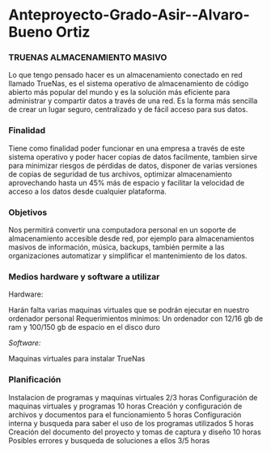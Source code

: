 # Anteproyecto-Grado-Asir--Alvaro-Bueno Ortiz

### TRUENAS ALMACENAMIENTO MASIVO 
Lo que tengo pensado hacer es un almacenamiento conectado en red llamado TrueNas, es el sistema operativo de almacenamiento de código abierto más popular del mundo
y es la solución más eficiente para administrar y compartir datos a través de una red. Es la forma
más sencilla de crear un lugar seguro, centralizado y de fácil acceso para sus datos.

### Finalidad
Tiene como finalidad poder funcionar en una empresa a través de este sistema operativo y poder hacer copias de datos facilmente, tambien sirve para minimizar riesgos de pérdidas de datos, disponer de varias versiones de copias de seguridad de tus archivos, optimizar almacenamiento aprovechando hasta un 45% más de espacio y facilitar la velocidad de acceso a los datos desde cualquier plataforma.

### Objetivos
Nos permitirá convertir una computadora personal en un soporte de almacenamiento accesible desde red, por ejemplo para almacenamientos masivos de información, música, backups, también permite a las organizaciones automatizar y simplificar el mantenimiento de los datos.

### Medios hardware y software a utilizar
Hardware:

Harán falta varias maquinas virtuales que se podrán ejecutar en nuestro ordenador personal
Requerimientos minimos: Un ordenador con 12/16 gb de ram y 100/150 gb de espacio en el disco duro

*Software:*

Maquinas virtuales para instalar TrueNas 

### Planificación
Instalacion de programas y maquinas virtuales 2/3 horas
Configuración de maquinas virtuales y programas 10 horas
Creación y configuración de archivos y documentos para el funcionamiento 5 horas
Configuración interna y busqueda para saber el uso de los programas utilizados 5 horas
Creación del documento del proyecto y tomas de captura y diseño 10 horas
Posibles errores y busqueda de soluciones a ellos 3/5 horas

